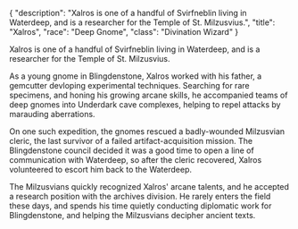 {
"description": "Xalros is one of a handful of Svirfneblin living in Waterdeep, and is a researcher for the Temple of St. Milzusvius.",
"title": "Xalros",
"race": "Deep Gnome",
"class": "Divination Wizard"
}

Xalros is one of a handful of Svirfneblin living in Waterdeep, and is a researcher for the Temple of St. Milzusvius.

As a young gnome in Blingdenstone, Xalros worked with his father, a gemcutter devloping experimental techniques. Searching for rare specimens, and honing his growing arcane skills, he accompanied teams of deep gnomes into Underdark cave complexes, helping to repel attacks by marauding aberrations.

On one such expedition, the gnomes rescued a badly-wounded Milzusvian cleric, the last survivor of a failed artifact-acquisition mission. The Blingdenstone council decided it was a good time to open a line of communication with Waterdeep, so after the cleric recovered, Xalros volunteered to escort him back to the Waterdeep.

The Milzusvians quickly recognized Xalros' arcane talents, and he accepted a research position with the archives division. He rarely enters the field these days, and spends his time quietly conducting diplomatic work for Blingdenstone, and helping the Milzusvians decipher ancient texts.
